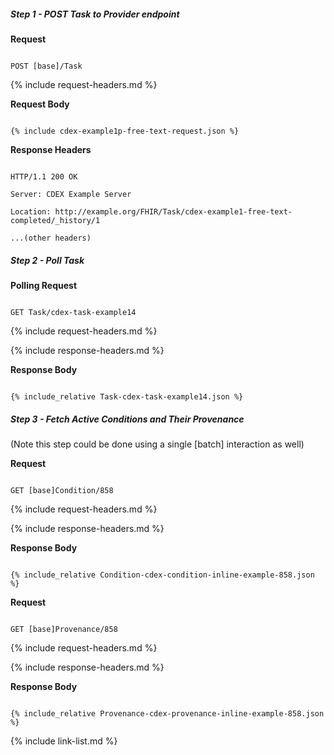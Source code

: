 

##### Step 1 - POST Task to Provider endpoint


**Request**

~~~

POST [base]/Task

~~~


{% include request-headers.md %}


**Request Body**


~~~

{% include cdex-example1p-free-text-request.json %}

~~~


**Response Headers**


~~~

HTTP/1.1 200 OK

Server: CDEX Example Server

Location: http://example.org/FHIR/Task/cdex-example1-free-text-completed/_history/1

...(other headers)

~~~


##### Step 2 - Poll Task


**Polling Request**

~~~

GET Task/cdex-task-example14

~~~


{% include request-headers.md %}


{% include response-headers.md %}


**Response Body**


~~~

{% include_relative Task-cdex-task-example14.json %}

~~~


##### Step 3 - Fetch Active Conditions and Their Provenance


(Note this step could be done using a single [batch] interaction as well)


**Request**

~~~

GET [base]Condition/858

~~~


{% include request-headers.md %}


{% include response-headers.md %}


**Response Body**


~~~

{% include_relative Condition-cdex-condition-inline-example-858.json %}

~~~


**Request**

~~~

GET [base]Provenance/858

~~~


{% include request-headers.md %}


{% include response-headers.md %}


**Response Body**


~~~

{% include_relative Provenance-cdex-provenance-inline-example-858.json %}

~~~


{% include link-list.md %}


